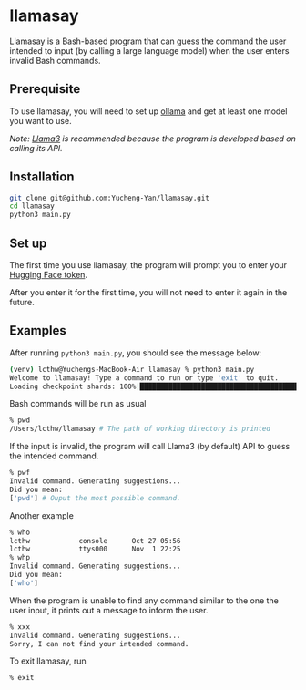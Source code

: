 # llamasay

Llamasay is a Bash-based program that can guess the command the user intended to input (by calling a large language model) when the user enters invalid Bash commands.

## Prerequisite
To use llamasay, you will need to set up [ollama](https://ollama.com/) and get at least one model you want to use.

_Note: [Llama3](https://ollama.com/library/llama3.2) is recommended because the program is developed based on calling its API._

## Installation

``````bash
git clone git@github.com:Yucheng-Yan/llamasay.git
cd llamasay
python3 main.py
``````

## Set up
The first time you use llamasay, the program will prompt you to enter your [Hugging Face token](https://huggingface.co/docs/hub/security-tokens).

After you enter it for the first time, you will not need to enter it again in the future.


## Examples
After running `python3 main.py`, you should see the message below:
```bash
(venv) lcthw@Yuchengs-MacBook-Air llamasay % python3 main.py     
Welcome to llamasay! Type a command to run or type 'exit' to quit.
Loading checkpoint shards: 100%|██████████████████████████████████████████████████████| 2/2 [00:10<00:00,  5.09s/it]
```

Bash commands will be run as usual
```bash
% pwd
/Users/lcthw/llamasay # The path of working directory is printed
```
If the input is invalid, the program will call Llama3 (by default) API to guess the intended command.
```bash
% pwf
Invalid command. Generating suggestions...
Did you mean:
['pwd'] # Ouput the most possible command.
```
Another example
```bash
% who
lcthw            console      Oct 27 05:56 
lcthw            ttys000      Nov  1 22:25 
% whp
Invalid command. Generating suggestions...
Did you mean:
['who']
```
When the program is unable to find any command similar to the one the user input, it prints out a message to inform the user.
```bash
% xxx
Invalid command. Generating suggestions...
Sorry, I can not find your intended command.
```
To exit llamasay, run
```bash
% exit
```

